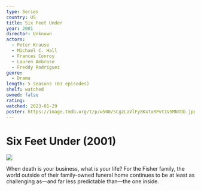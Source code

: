 ```yaml
---
type: Series
country: US
title: Six Feet Under
year: 2001
director: Unknown
actors:
  - Peter Krause
  - Michael C. Hall
  - Frances Conroy
  - Lauren Ambrose
  - Freddy Rodríguez
genre:
  - Drama
length: 5 seasons (63 episodes)
shelf: watched
owned: false
rating:
watched: 2023-01-29
poster: https://image.tmdb.org/t/p/w500/sCgzLaVlFy8KxtxRPvt1V5MNTDb.jpg
---
```


# Six Feet Under (2001)

![](https://image.tmdb.org/t/p/w500/sCgzLaVlFy8KxtxRPvt1V5MNTDb.jpg)

When death is your business, what is your life? For the Fisher family, the world outside of their family-owned funeral home continues to be at least as challenging as—and far less predictable than—the one inside.